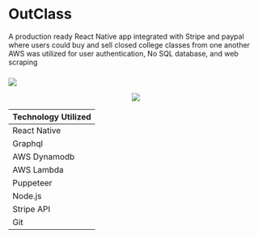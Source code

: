 # OutClass

A production ready React Native app integrated with Stripe and paypal where users could buy and sell closed college classes from one another AWS was utilized for user authentication, No SQL database, and web scraping
###

<img src="https://gitimages12.s3.amazonaws.com/image+(5).jpg" />
<p align="center">
<a href="https://expo.io/@kzitouni/OutClass" target="_blank">
<img src="https://gitimages12.s3.amazonaws.com/LiveSite-svg.svg" />
</a>
</p>


| Technology Utilized |
| ------ |
| React Native |
| Graphql |
| AWS Dynamodb |
| AWS Lambda |
| Puppeteer |
| Node.js |
| Stripe API |
| Git |
